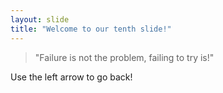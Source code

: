 ```yaml
---
layout: slide
title: "Welcome to our tenth slide!"
---
```

>"Failure is not the problem, failing to try is!"

Use the left arrow to go back!
